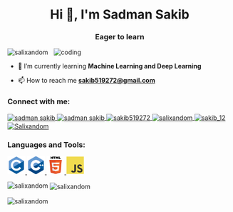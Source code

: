 <h1 align="center">Hi 👋, I'm Sadman Sakib</h1>
<h3 align="center">Eager to learn</h3>

<img align="right" alt="coding" width="400" src="https://cdn.dribbble.com/users/1162077/screenshots/3848914/programmer.gif">

<p align="left"> <img src="https://komarev.com/ghpvc/?username=salixandom&label=Profile%20views&color=0e75b6&style=flat" alt="salixandom" /> </p>

- 🌱 I’m currently learning **Machine Learning and Deep Learning**

- 📫 How to reach me **sakib519272@gmail.com**

<h3 align="left">Connect with me:</h3>
<p align="left">
  <a href="https://www.linkedin.com/in/sakib12" target="_blank">
    <img align="center" src="https://raw.githubusercontent.com/rahuldkjain/github-profile-readme-generator/master/src/images/icons/Social/linked-in-alt.svg" alt="sadman sakib" height="30" width="40" />
  </a>
  <a href="https://www.facebook.com/sadman.sakib.1911192" target="_blank">
    <img align="center" src="https://raw.githubusercontent.com/rahuldkjain/github-profile-readme-generator/master/src/images/icons/Social/facebook.svg" alt="sadman sakib" height="30" width="40" />
  </a>
  <a href="https://www.hackerrank.com/sakib519272" target="_blank">
    <img align="center" src="https://raw.githubusercontent.com/rahuldkjain/github-profile-readme-generator/master/src/images/icons/Social/hackerrank.svg" alt="sakib519272" height="30" width="40" />
  </a>
  <a href="https://codeforces.com/profile/salixandom" target="_blank">
    <img align="center" src="https://raw.githubusercontent.com/rahuldkjain/github-profile-readme-generator/master/src/images/icons/Social/codeforces.svg" alt="salixandom" height="30" width="40" />
  </a>
  <a href="https://www.leetcode.com/sakib_12" target="_blank">
    <img align="center" src="https://raw.githubusercontent.com/rahuldkjain/github-profile-readme-generator/master/src/images/icons/Social/leet-code.svg" alt="sakib_12" height="30" width="40" />
  </a>
  <a href="https://github.com/Salixandom" target="_blank">
    <img align="center" src="https://raw.githubusercontent.com/rahuldkjain/github-profile-readme-generator/master/src/images/icons/Social/github.svg" alt="Salixandom" height="30" width="40" />
  </a>
</p>


<h3 align="left">Languages and Tools:</h3>
<p align="left"> <a href="https://www.cprogramming.com/" target="_blank" rel="noreferrer"> <img src="https://raw.githubusercontent.com/devicons/devicon/master/icons/c/c-original.svg" alt="c" width="40" height="40"/> </a> <a href="https://www.w3schools.com/cpp/" target="_blank" rel="noreferrer"> <img src="https://raw.githubusercontent.com/devicons/devicon/master/icons/cplusplus/cplusplus-original.svg" alt="cplusplus" width="40" height="40"/> </a> <a href="https://www.w3.org/html/" target="_blank" rel="noreferrer"> <img src="https://raw.githubusercontent.com/devicons/devicon/master/icons/html5/html5-original-wordmark.svg" alt="html5" width="40" height="40"/> </a> <a href="https://developer.mozilla.org/en-US/docs/Web/JavaScript" target="_blank" rel="noreferrer"> <img src="https://raw.githubusercontent.com/devicons/devicon/master/icons/javascript/javascript-original.svg" alt="javascript" width="40" height="40"/> </a> </p>

<p><img align="left" src="https://github-readme-stats.vercel.app/api/top-langs?username=salixandom&show_icons=true&locale=en&layout=compact" alt="salixandom" /></p>

<p>&nbsp;<img align="center" src="https://github-readme-stats.vercel.app/api?username=salixandom&show_icons=true&locale=en" alt="salixandom" /></p>

<p><img align="center" src="https://github-readme-streak-stats.herokuapp.com/?user=salixandom&" alt="salixandom" /></p>
